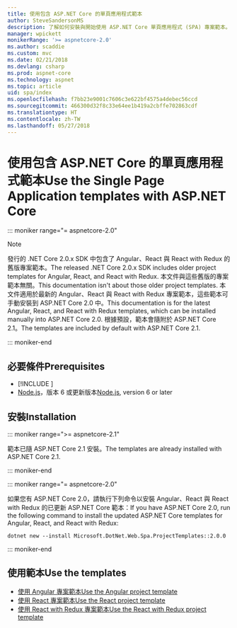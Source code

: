 ```yaml
---
title: 使用包含 ASP.NET Core 的單頁應用程式範本
author: SteveSandersonMS
description: 了解如何安裝與開始使用 ASP.NET Core 單頁應用程式 (SPA) 專案範本。
manager: wpickett
monikerRange: '>= aspnetcore-2.0'
ms.author: scaddie
ms.custom: mvc
ms.date: 02/21/2018
ms.devlang: csharp
ms.prod: aspnet-core
ms.technology: aspnet
ms.topic: article
uid: spa/index
ms.openlocfilehash: f7bb23e9001c7606c3e622bf4575a4debec56ccd
ms.sourcegitcommit: 466300d32f8c33e64ee1b419a2cbffe702863cdf
ms.translationtype: HT
ms.contentlocale: zh-TW
ms.lasthandoff: 05/27/2018
---
```

# <a name="use-the-single-page-application-templates-with-aspnet-core"></a><span data-ttu-id="e44b6-103">使用包含 ASP.NET Core 的單頁應用程式範本</span><span class="sxs-lookup"><span data-stu-id="e44b6-103">Use the Single Page Application templates with ASP.NET Core</span></span>

::: moniker range="= aspnetcore-2.0"

> [!NOTE]
> <span data-ttu-id="e44b6-104">發行的 .NET Core 2.0.x SDK 中包含了 Angular、React 與 React with Redux 的舊版專案範本。</span><span class="sxs-lookup"><span data-stu-id="e44b6-104">The released .NET Core 2.0.x SDK includes older project templates for Angular, React, and React with Redux.</span></span> <span data-ttu-id="e44b6-105">本文件與這些舊版的專案範本無關。</span><span class="sxs-lookup"><span data-stu-id="e44b6-105">This documentation isn't about those older project templates.</span></span> <span data-ttu-id="e44b6-106">本文件適用於最新的 Angular、React 與 React with Redux 專案範本，這些範本可手動安裝到 ASP.NET Core 2.0 中。</span><span class="sxs-lookup"><span data-stu-id="e44b6-106">This documentation is for the latest Angular, React, and React with Redux templates, which can be installed manually into ASP.NET Core 2.0.</span></span> <span data-ttu-id="e44b6-107">根據預設，範本會隨附於 ASP.NET Core 2.1。</span><span class="sxs-lookup"><span data-stu-id="e44b6-107">The templates are included by default with ASP.NET Core 2.1.</span></span>

::: moniker-end

## <a name="prerequisites"></a><span data-ttu-id="e44b6-108">必要條件</span><span class="sxs-lookup"><span data-stu-id="e44b6-108">Prerequisites</span></span>

* [!INCLUDE [](~/includes/net-core-sdk-download-link.md)]
* <span data-ttu-id="e44b6-109">[Node.js](https://nodejs.org)，版本 6 或更新版本</span><span class="sxs-lookup"><span data-stu-id="e44b6-109">[Node.js](https://nodejs.org), version 6 or later</span></span>

## <a name="installation"></a><span data-ttu-id="e44b6-110">安裝</span><span class="sxs-lookup"><span data-stu-id="e44b6-110">Installation</span></span>

::: moniker range=">= aspnetcore-2.1"

<span data-ttu-id="e44b6-111">範本已隨 ASP.NET Core 2.1 安裝。</span><span class="sxs-lookup"><span data-stu-id="e44b6-111">The templates are already installed with ASP.NET Core 2.1.</span></span>

::: moniker-end

::: moniker range="= aspnetcore-2.0"

<span data-ttu-id="e44b6-112">如果您有 ASP.NET Core 2.0，請執行下列命令以安裝 Angular、React 與 React with Redux 的已更新 ASP.NET Core 範本：</span><span class="sxs-lookup"><span data-stu-id="e44b6-112">If you have ASP.NET Core 2.0, run the following command to install the updated ASP.NET Core templates for Angular, React, and React with Redux:</span></span>

```console
dotnet new --install Microsoft.DotNet.Web.Spa.ProjectTemplates::2.0.0
```

::: moniker-end

## <a name="use-the-templates"></a><span data-ttu-id="e44b6-113">使用範本</span><span class="sxs-lookup"><span data-stu-id="e44b6-113">Use the templates</span></span>

* [<span data-ttu-id="e44b6-114">使用 Angular 專案範本</span><span class="sxs-lookup"><span data-stu-id="e44b6-114">Use the Angular project template</span></span>](xref:spa/angular)
* [<span data-ttu-id="e44b6-115">使用 React 專案範本</span><span class="sxs-lookup"><span data-stu-id="e44b6-115">Use the React project template</span></span>](xref:spa/react)
* [<span data-ttu-id="e44b6-116">使用 React with Redux 專案範本</span><span class="sxs-lookup"><span data-stu-id="e44b6-116">Use the React with Redux project template</span></span>](xref:spa/react-with-redux)
